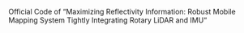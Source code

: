 Official Code of “Maximizing Reflectivity Information: Robust Mobile Mapping System Tightly Integrating Rotary LiDAR and IMU“
